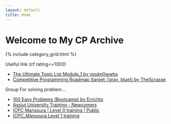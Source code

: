```yaml
---
layout: default
title: Home
---
```


# Welcome to My CP Archive

{% include category_grid.html %}

Useful link (cf rating<=1300)

- [The Ultimate Topic List Module_1 by youkn0wwho](https://youkn0wwho.academy/topic-list)
- [Competitive Programming Roadmap (target: [gray, blue]) by TheScrasse](https://codeforces.com/blog/entry/111099)

Group For solving problem...

- [100 Easy Problems (Bootcamp) by Errichto](https://codeforces.com/group/yg7WhsFsAp/contests)
- [Assiut University Training - Newcomers](https://codeforces.com/group/MWSDmqGsZm/contests)
- [ICPC Mansoura | Level 0 training | Public](https://codeforces.com/group/5pUldkahAU/contests)
- [ICPC_Mansoura Level 1 training](https://vjudge.net/group/level1sheetonly)

#
